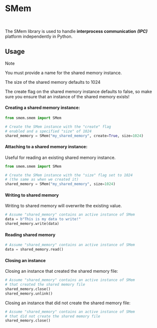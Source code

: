 # SMem
<img src="https://img.shields.io/github/v/release/hlpdev/SMem" alt=""> <img src="https://img.shields.io/badge/3.6-%2330648e?label=python
" alt="">

The SMem library is used to handle **interprocess communication** ***(IPC)*** 
platform independently in Python.

## Usage
> [!NOTE]
> You must provide a name for the shared memory instance.
> 
> The size of the shared memory defaults to 1024
> 
> The create flag on the shared memory instance defaults to false, 
> so make sure you ensure that an instance of the shared memory exists!

#### Creating a shared memory instance:
```python
from smem.smem import SMem

# Create the SMem instance with the "create" flag 
# enabled and a specified "size" of 1024
shared_memory = SMem("my_shared_memory", create=True, size=1024)
```

#### Attaching to a shared memory instance:
Useful for reading an existing shared memory instance.
```python
from smem.smem import SMem

# Create the SMem instance with the "size" flag set to 1024
# (the same as when we created it)
shared_memory = SMem("my_shared_memory", size=1024)
```

#### Writing to shared memory
Writing to shared memory will overwrite the existing value.
```python
# Assume "shared_memory" contains an active instance of SMem
data = b"This is my data to write!"
shared_memory.write(data)
```

#### Reading shared memory
```python
# Assume "shared_memory" contains an active instance of SMem
data = shared_memory.read()
```

#### Closing an instance
Closing an instance that created the shared memory file:
```python
# Assume "shared_memory" contains an active instance of SMem
# that created the shared memory file
shared_memory.close()
shared_memory.unlink()
```
Closing an instance that did not create the shared memory file:
```python
# Assume "shared_memory" contains an active instance of SMem
# that did not create the shared memory file
shared_memory.close()
```